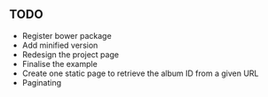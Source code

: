 TODO
-------

- Register bower package
- Add minified version
- Redesign the project page
- Finalise the example
- Create one static page to retrieve the album ID from a given URL
- Paginating
